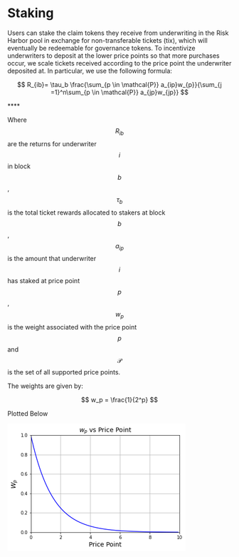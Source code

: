 # Staking

Users can stake the claim tokens they receive from underwriting in the Risk Harbor pool in exchange for non-transferable tickets \(tix\), which will eventually be redeemable for governance tokens. To incentivize underwriters to deposit at the lower price points so that more purchases occur, we scale tickets received according to the price point the underwriter deposited at. In particular, we use the following formula:

$$
R_{ib}= \tau_b \frac{\sum_{p \in \mathcal{P}} a_{ip}w_{p}}{\sum_{j =1}^n\sum_{p \in \mathcal{P}} a_{jp}w_{jp}}
$$

\*\*\*\*

Where$$R_{ib}$$are the returns for underwriter $$i$$ in block $$b$$, $$\tau_b$$ is the total ticket rewards allocated to stakers at block $$b$$, $$a_{ip}$$ is the amount that underwriter $$i$$ has staked at price point $$p$$, $$w_{ p} $$ is the weight associated with the price point $$p$$ and  $$\mathcal{P}$$ is the set of all supported price points.

The weights are given by:

$$
w_p = \frac{1}{2^p}
$$

Plotted Below

![](../.gitbook/assets/w_pvsprice_point.png)





